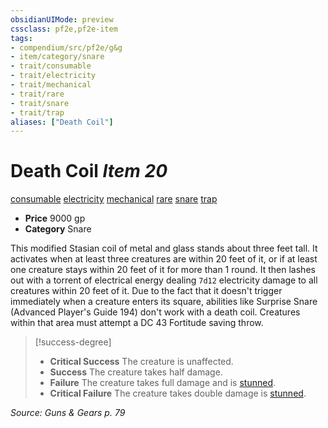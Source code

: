 ```yaml
---
obsidianUIMode: preview
cssclass: pf2e,pf2e-item
tags:
- compendium/src/pf2e/g&g
- item/category/snare
- trait/consumable
- trait/electricity
- trait/mechanical
- trait/rare
- trait/snare
- trait/trap
aliases: ["Death Coil"]
---
```

# Death Coil *Item 20*  
[consumable](rules/traits/consumable.md "Consumable Item Trait")  [electricity](rules/traits/electricity.md "Electricity Energy & Element Trait")  [mechanical](rules/traits/mechanical.md "Mechanical Hazard Trait")  [rare](rules/traits/rare.md "Rare Rarity Trait")  [snare](rules/traits/snare.md "Snare Item Trait")  [trap](rules/traits/trap.md "Trap Hazard Trait")  

- **Price** 9000 gp
- **Category** Snare

This modified Stasian coil of metal and glass stands about three feet tall. It activates when at least three creatures are within 20 feet of it, or if at least one creature stays within 20 feet of it for more than 1 round. It then lashes out with a torrent of electrical energy dealing `7d12` electricity damage to all creatures within 20 feet of it. Due to the fact that it doesn't trigger immediately when a creature enters its square, abilities like Surprise Snare (Advanced Player's Guide 194) don't work with a death coil. Creatures within that area must attempt a DC 43 Fortitude saving throw.

> [!success-degree] 
> - **Critical Success** The creature is unaffected.
> - **Success** The creature takes half damage.
> - **Failure** The creature takes full damage and is [stunned](rules/conditions.md#Stunned).
> - **Critical Failure** The creature takes double damage is [stunned](rules/conditions.md#Stunned).

*Source: Guns & Gears p. 79*